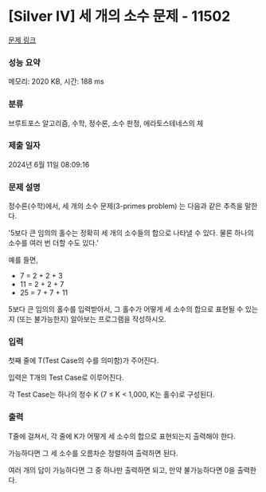 # [Silver IV] 세 개의 소수 문제 - 11502 

[문제 링크](https://www.acmicpc.net/problem/11502) 

### 성능 요약

메모리: 2020 KB, 시간: 188 ms

### 분류

브루트포스 알고리즘, 수학, 정수론, 소수 판정, 에라토스테네스의 체

### 제출 일자

2024년 6월 11일 08:09:16

### 문제 설명

<p>정수론(수학)에서, 세 개의 소수 문제(3-primes problem) 는 다음과 같은 추측을 말한다.</p>

<p>'5보다 큰 임의의 홀수는 정확히 세 개의 소수들의 합으로 나타낼 수 있다. 물론 하나의 소수를 여러 번 더할 수도 있다.'</p>

<p>예를 들면,</p>

<ul>
	<li>7 = 2 + 2 + 3</li>
	<li>11 = 2 + 2 + 7</li>
	<li>25 = 7 + 7 + 11</li>
</ul>

<p>5보다 큰 임의의 홀수를 입력받아서, 그 홀수가 어떻게 세 소수의 합으로 표현될 수 있는지 (또는 불가능한지) 알아보는 프로그램을 작성하시오.</p>

### 입력 

 <p>첫째 줄에 T(Test Case의 수를 의미함)가 주어진다.</p>

<p>입력은 T개의 Test Case로 이루어진다.</p>

<p>각 Test Case는 하나의 정수 K (7 ≤ K < 1,000, K는 홀수)로 구성된다.</p>

### 출력 

 <p>T줄에 걸쳐서, 각 줄에 K가 어떻게 세 소수의 합으로 표현되는지 출력해야 한다.</p>

<p>가능하다면 그 세 소수를 오름차순 정렬하여 출력하면 된다.</p>

<p>여러 개의 답이 가능하다면 그 중 하나만 출력하면 되고, 만약 불가능하다면 0을 출력한다.</p>

